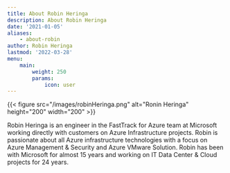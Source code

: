 ```yaml
---
title: About Robin Heringa
description: About Robin Heringa
date: '2021-01-05'
aliases:
    - about-robin
author: Robin Heringa
lastmod: '2022-03-28'
menu:
    main: 
        weight: 250
        params:
            icon: user
---
```


{{< figure src="/images/robinHeringa.png" alt="Ronin Heringa" height="200" width="200" >}}


<!-- image: "images/author/robin-heringa.jpg" -->
Robin Heringa is an engineer in the FastTrack for Azure team at Microsoft working directly with customers on Azure Infrastructure projects. Robin is passionate about all Azure infrastructure technologies with a focus on Azure Management & Security and Azure VMware Solution.
Robin has been with Microsoft for almost 15 years and working on IT Data Center & Cloud projects for 24 years.
